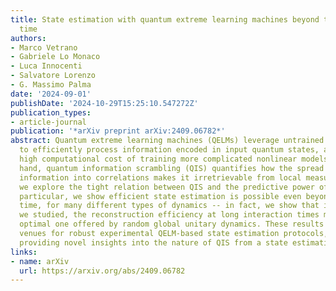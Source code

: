 ```yaml
---
title: State estimation with quantum extreme learning machines beyond the scrambling
  time
authors:
- Marco Vetrano
- Gabriele Lo Monaco
- Luca Innocenti
- Salvatore Lorenzo
- G. Massimo Palma
date: '2024-09-01'
publishDate: '2024-10-29T15:25:10.547272Z'
publication_types:
- article-journal
publication: '*arXiv preprint arXiv:2409.06782*'
abstract: Quantum extreme learning machines (QELMs) leverage untrained quantum dynamics
  to efficiently process information encoded in input quantum states, avoiding the
  high computational cost of training more complicated nonlinear models. On the other
  hand, quantum information scrambling (QIS) quantifies how the spread of quantum
  information into correlations makes it irretrievable from local measurements. Here,
  we explore the tight relation between QIS and the predictive power of QELMs. In
  particular, we show efficient state estimation is possible even beyond the scrambling
  time, for many different types of dynamics -- in fact, we show that in all the cases
  we studied, the reconstruction efficiency at long interaction times matches the
  optimal one offered by random global unitary dynamics. These results offer promising
  venues for robust experimental QELM-based state estimation protocols, as well as
  providing novel insights into the nature of QIS from a state estimation perspective.
links:
- name: arXiv
  url: https://arxiv.org/abs/2409.06782
---
```

